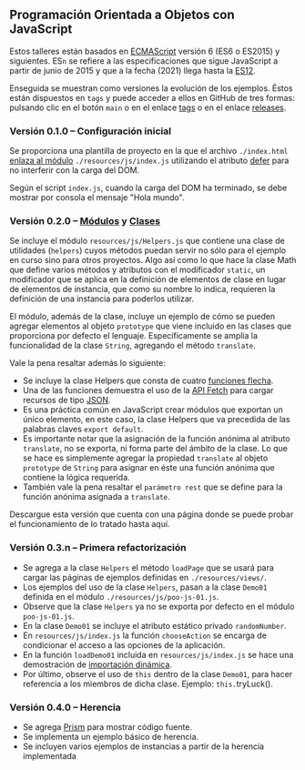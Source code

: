 
## Programación Orientada a Objetos con JavaScript

Estos talleres están basados en [ECMAScript](https://lenguajejs.com/javascript/introduccion/ecmascript/) versión 6 (ES6 o ES2015) y siguientes. ES`n` se refiere a las especificaciones que sigue JavaScript a partir de junio de 2015 y que a la fecha (2021) llega hasta la [ES12](https://ecmascriptfeatures.online/).

Enseguida se muestran como versiones la evolución de los ejemplos. Éstos están dispuestos en `tags` y puede acceder a ellos en GitHub de tres formas: pulsando clic en el botón `main` o en el enlace [tags](https://github.com/cacuestai/jspoo/tags) o en el enlace [releases](https://github.com/cacuestai/jspoo/releases).

### Versión 0.1.0 – Configuración inicial
Se proporciona una plantilla de proyecto en la que el archivo `./index.html` [enlaza al módulo](https://desarrolloweb.com/articulos/es6-modules.html) `./resources/js/index.js` utilizando el atributo [defer](https://es.javascript.info/script-async-defer#:~:text=El%20atributo%20defer%20indica%20al,cuando%20el%20DOM%20esta%20completo.) para no interferir con la carga del DOM.

Según el script `index.js`, cuando la carga del DOM ha terminado, se debe mostrar por consola el mensaje "Hola mundo".

### Versión 0.2.0 – [Módulos](https://lenguajejs.com/javascript/caracteristicas/modulos-es6/) y [Clases](https://developer.mozilla.org/es/docs/Web/JavaScript/Reference/Classes)
Se incluye el módulo `resources/js/Helpers.js` que contiene una clase de utilidades (`helpers`) cuyos métodos puedan servir no sólo para el ejemplo en curso sino para otros proyectos. Algo así como lo que hace la clase Math que define varios métodos y atributos con el modificador `static`, un modificador que se aplica en la definición de elementos de clase en lugar de elementos de instancia, que como su nombre lo indica, requieren la definición de una instancia para poderlos utilizar.

El módulo, además de la clase, incluye un ejemplo de cómo se pueden agregar elementos al objeto `prototype` que viene incluido en las clases que proporciona por defecto el lenguaje. Específicamente se amplia la funcionalidad de la clase `String`, agregando el método `translate`.

Vale la pena resaltar además lo siguiente:
- Se incluye la clase Helpers que consta de cuatro [funciones flecha](https://developer.mozilla.org/es/docs/Web/JavaScript/Reference/Functions/Arrow_functions).
- Una de las funciones demuestra el uso de la [API Fetch](https://developer.mozilla.org/es/docs/Web/API/Fetch_API/Using_Fetch) para cargar recursos de tipo [JSON](https://www.json.org/json-es.html).
- Es una práctica común en JavaScript crear módulos que exportan un único elemento, en este caso, la clase Helpers que va precedida de las palabras claves `export default`.
- Es importante notar que la asignación de la función anónima al atributo `translate`, no se exporta, ni forma parte del ámbito de la clase. Lo que se hace es simplemente agregar la propiedad `translate` al objeto `prototype` de `String` para asignar en éste una función anónima que contiene la lógica requerida.
- También vale la pena resaltar el `parámetro rest` que se define para la función anónima asignada a `translate`.

Descargue esta versión que cuenta con una página donde se puede probar el funcionamiento de lo tratado hasta aquí.

### Versión 0.3.n – Primera refactorización
- Se agrega a la clase `Helpers` el método `loadPage` que se usará para cargar las páginas de ejemplos definidas en `./resources/views/`.
- Los ejemplos del uso de la clase `Helpers`, pasan a la clase `Demo01` definida en el módulo `./resources/js/poo-js-01.js`. 
- Observe que la clase `Helpers` ya no se exporta por defecto en el módulo `poo-js-01.js`.
- En la clase `Demo01` se incluye el atributo estático privado `randomNumber`.
- En `resources/js/index.js` la función `chooseAction` se encarga de condicionar el acceso a las opciones de la aplicación.
- En la función `loadDemo01` incluida en `resources/js/index.js` se hace una demostración de [importación dinámica](https://lenguajejs.com/javascript/caracteristicas/dynamic-import/).
- Por último, observe el uso de `this` dentro de la clase `Demo01`, para hacer referencia a los miembros de dicha clase. Ejemplo: `this.`tryLuck().

### Versión 0.4.0 – Herencia
- Se agrega [Prism](https://prismjs.com/) para mostrar código fuente.
- Se implementa un ejemplo básico de herencia.
- Se incluyen varios ejemplos de instancias a partir de la herencia implementada
